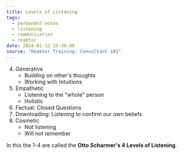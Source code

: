 ```yaml
---
title: Levels of Listening
tags:
  - permanent-notes
  - listening 
  - communication 
  - reaktor 
date: 2024-01-12 15:30:00
source: "Reaktor Training: Consultant 101"
---
```


4. Generative
	- Building on other's thoughts
	- Working with Intuitions
3. Empathetic
	- Listening to the "whole" person
	- Holistic
2. Factual: Closed Questions
1. Downloading: Listening to confirm our own beliefs
0. Cosmetic
	- Not listening
	- Will not remember

In this the 1-4 are called the **Otto Scharmer's 4 Levels of Listening**.